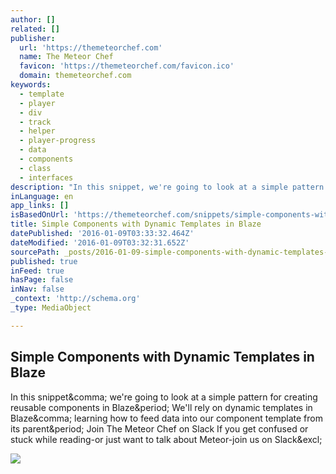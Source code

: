 ```yaml
---
author: []
related: []
publisher:
  url: 'https://themeteorchef.com'
  name: The Meteor Chef
  favicon: 'https://themeteorchef.com/favicon.ico'
  domain: themeteorchef.com
keywords:
  - template
  - player
  - div
  - track
  - helper
  - player-progress
  - data
  - components
  - class
  - interfaces
description: "In this snippet, we're going to look at a simple pattern for creating reusable components in Blaze. We'll rely on dynamic templates in Blaze, learning how to feed data into our component template from its parent. Join The Meteor Chef on Slack If you get confused or stuck while reading-or just want to talk about Meteor-join us on Slack!"
inLanguage: en
app_links: []
isBasedOnUrl: 'https://themeteorchef.com/snippets/simple-components-with-dynamic-templates-in-blaze/'
title: Simple Components with Dynamic Templates in Blaze
datePublished: '2016-01-09T03:33:32.464Z'
dateModified: '2016-01-09T03:32:31.652Z'
sourcePath: _posts/2016-01-09-simple-components-with-dynamic-templates-in-blaze.md
published: true
inFeed: true
hasPage: false
inNav: false
_context: 'http://schema.org'
_type: MediaObject

---
```

<article style=""><h1>Simple Components with Dynamic Templates in Blaze</h1><p>In this snippet&amp;comma; we're going to look at a simple pattern for creating reusable components in Blaze&amp;period; We'll rely on dynamic templates in Blaze&amp;comma; learning how to feed data into our component template from its parent&amp;period; Join The Meteor Chef on Slack If you get confused or stuck while reading-or just want to talk about Meteor-join us on Slack&amp;excl;</p><img src="https://tmc-post-content.s3.amazonaws.com/Screen-Shot-2016-01-07-19-41-20.png" /></article>